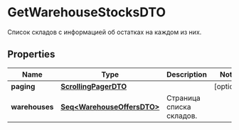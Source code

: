 

# GetWarehouseStocksDTO

Список складов с информацией об остатках на каждом из них.

## Properties

Name | Type | Description | Notes
------------ | ------------- | ------------- | -------------
**paging** | [**ScrollingPagerDTO**](ScrollingPagerDTO.md) |  |  [optional]
**warehouses** | [**Seq&lt;WarehouseOffersDTO&gt;**](WarehouseOffersDTO.md) | Страница списка складов. | 



